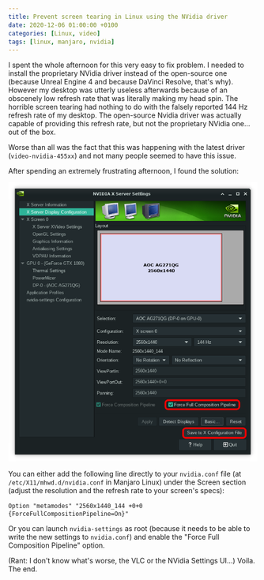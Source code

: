 ```yaml
---
title: Prevent screen tearing in Linux using the NVidia driver
date: 2020-12-06 01:00:00 +0100
categories: [Linux, video]
tags: [linux, manjaro, nvidia]
---
```


I spent the whole afternoon for this very easy to fix problem. I needed to install the proprietary NVidia driver instead of the open-source one (because Unreal Engine 4 and because DaVinci Resolve, that's why). However my desktop was utterly useless afterwards because of an obscenely low refresh rate that was literally making my head spin. The horrible screen tearing had nothing to do with the falsely reported 144 Hz refresh rate of my desktop. The open-source Nvidia driver was actually capable of providing this refresh rate, but not the proprietary NVidia one... out of the box.

Worse than all was the fact that this was happening with the latest driver (`video-nvidia-455xx`) and not many people seemed to have this issue. 

After spending an extremely frustrating afternoon, I found the solution:

![NVidia settings](/assets/img/posts/nvidia_settings.png)

You can either add the following line directly to your `nvidia.conf` file (at `/etc/X11/mhwd.d/nvidia.conf` in Manjaro Linux) under the Screen section (adjust the resolution and the refresh rate to your screen's specs):

```
Option "metamodes" "2560x1440_144 +0+0 {ForceFullCompositionPipeline=On}"
```

Or you can launch `nvidia-settings` as root (because it needs to be able to write the new settings to `nvidia.conf`) and enable the "Force Full Composition Pipeline" option. 

(Rant: I don't know what's worse, the VLC or the NVidia Settings UI...) Voila. The end. 